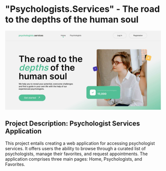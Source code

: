 # "Psychologists.Services" - The road to the depths of the human soul

![Main page screenshot](./src/images/home.jpg)

## Project Description: Psychologist Services Application

This project entails creating a web application for accessing psychologist
services. It offers users the ability to browse through a curated list of
psychologists, manage their favorites, and request appointments. The application
comprises three main pages: Home, Psychologists, and Favorites.
